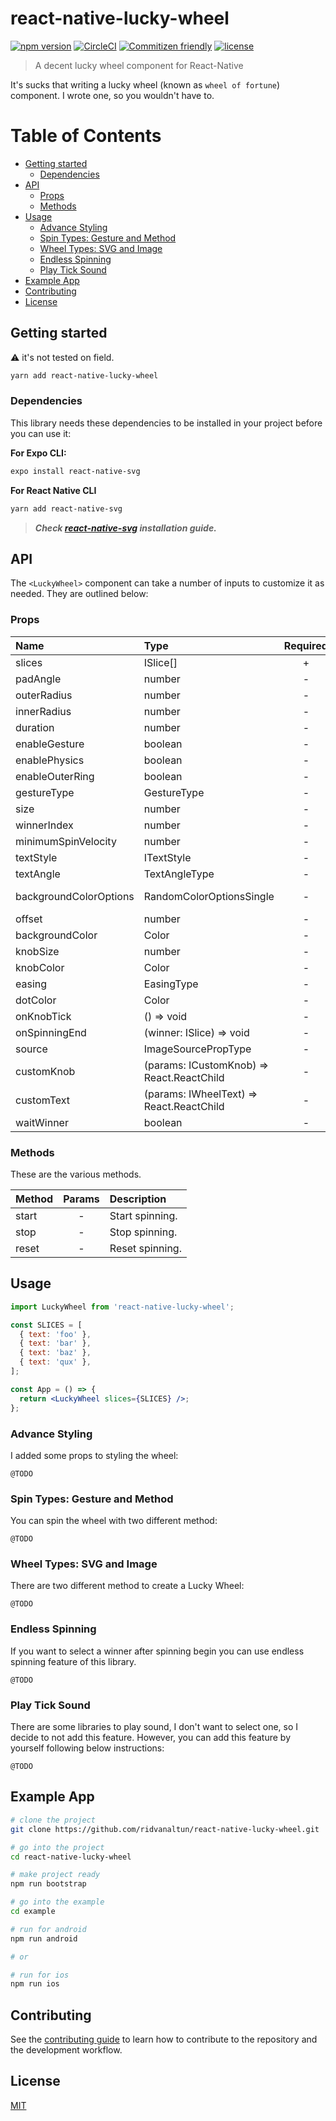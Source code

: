 # react-native-lucky-wheel <!-- omit in toc -->

[![npm version](https://img.shields.io/npm/v/react-native-lucky-wheel.svg)](https://npmjs.com/package/react-native-lucky-wheel)
[![CircleCI](https://circleci.com/gh/ridvanaltun/react-native-lucky-wheel/tree/master.svg?style=shield)](https://circleci.com/gh/ridvanaltun/react-native-lucky-wheel/tree/master)
[![Commitizen friendly](https://img.shields.io/badge/commitizen-friendly-brightgreen.svg)](http://commitizen.github.io/cz-cli/)
[![license](https://img.shields.io/npm/l/react-native-lucky-wheel.svg)](https://github.com/ridvanaltun/react-native-lucky-wheel/blob/master/LICENSE)

> A decent lucky wheel component for React-Native

It's sucks that writing a lucky wheel (known as `wheel of fortune`) component. I wrote one, so you wouldn't have to.

# Table of Contents <!-- omit in toc -->

- [Getting started](#getting-started)
  - [Dependencies](#dependencies)
- [API](#api)
  - [Props](#props)
  - [Methods](#methods)
- [Usage](#usage)
  - [Advance Styling](#advance-styling)
  - [Spin Types: Gesture and Method](#spin-types-gesture-and-method)
  - [Wheel Types: SVG and Image](#wheel-types-svg-and-image)
  - [Endless Spinning](#endless-spinning)
  - [Play Tick Sound](#play-tick-sound)
- [Example App](#example-app)
- [Contributing](#contributing)
- [License](#license)

## Getting started

:warning: it's not tested on field.

```sh
yarn add react-native-lucky-wheel
```

### Dependencies

This library needs these dependencies to be installed in your project before you can use it:

**For Expo CLI:**

```sh
expo install react-native-svg
```

**For React Native CLI**

```sh
yarn add react-native-svg
```

> **_Check [react-native-svg](https://github.com/react-native-svg/react-native-svg) installation guide._**

## API

The `<LuckyWheel>` component can take a number of inputs to customize it as needed. They are outlined below:

### Props

| Name                   | Type                                      | Required |            Default Value            |
| :--------------------- | :---------------------------------------- | :------: | :---------------------------------: |
| slices                 | ISlice[]                                  |    +     |                  -                  |
| padAngle               | number                                    |    -     |                0.01                 |
| outerRadius            | number                                    |    -     |        (width - 40) / 2 - 15        |
| innerRadius            | number                                    |    -     |                 30                  |
| duration               | number                                    |    -     |                  4                  |
| enableGesture          | boolean                                   |    -     |                false                |
| enablePhysics          | boolean                                   |    -     |                false                |
| enableOuterRing        | boolean                                   |    -     |                true                 |
| gestureType            | GestureType                               |    -     |       GestureTypes.CLOCKWISE        |
| size                   | number                                    |    -     |             width - 40              |
| winnerIndex            | number                                    |    -     |                  -                  |
| minimumSpinVelocity    | number                                    |    -     |                  1                  |
| textStyle              | ITextStyle                                |    -     |                  -                  |
| textAngle              | TextAngleType                             |    -     |         TextAngles.VERTICAL         |
| backgroundColorOptions | RandomColorOptionsSingle                  |    -     | {luminosity: 'dark', hue: 'random'} |
| offset                 | number                                    |    -     |                  0                  |
| backgroundColor        | Color                                     |    -     |               `#FFF`                |
| knobSize               | number                                    |    -     |                 30                  |
| knobColor              | Color                                     |    -     |              `#FF0000`              |
| easing                 | EasingType                                |    -     |           EasingTypes.OUT           |
| dotColor               | Color                                     |    -     |               `#000`                |
| onKnobTick             | () => void                                |    -     |                  -                  |
| onSpinningEnd          | (winner: ISlice) => void                  |    -     |                  -                  |
| source                 | ImageSourcePropType                       |    -     |                  -                  |
| customKnob             | (params: ICustomKnob) => React.ReactChild |    -     |                  -                  |
| customText             | (params: IWheelText) => React.ReactChild  |    -     |                  -                  |
| waitWinner             | boolean                                   |    -     |                false                |

### Methods

These are the various methods.

| Method | Params | Description     |
| :----- | :----: | :-------------- |
| start  |   -    | Start spinning. |
| stop   |   -    | Stop spinning.  |
| reset  |   -    | Reset spinning. |

## Usage

```jsx
import LuckyWheel from 'react-native-lucky-wheel';

const SLICES = [
  { text: 'foo' },
  { text: 'bar' },
  { text: 'baz' },
  { text: 'qux' },
];

const App = () => {
  return <LuckyWheel slices={SLICES} />;
};
```

### Advance Styling

I added some props to styling the wheel:

`@TODO`

### Spin Types: Gesture and Method

You can spin the wheel with two different method:

`@TODO`

### Wheel Types: SVG and Image

There are two different method to create a Lucky Wheel:

`@TODO`

### Endless Spinning

If you want to select a winner after spinning begin you can use endless spinning feature of this library.

`@TODO`

### Play Tick Sound

There are some libraries to play sound, I don't want to select one, so I decide to not add this feature. However, you can add this feature by yourself following below instructions:

`@TODO`

## Example App

```sh
# clone the project
git clone https://github.com/ridvanaltun/react-native-lucky-wheel.git

# go into the project
cd react-native-lucky-wheel

# make project ready
npm run bootstrap

# go into the example
cd example

# run for android
npm run android

# or

# run for ios
npm run ios
```

## Contributing

See the [contributing guide](CONTRIBUTING.md) to learn how to contribute to the repository and the development workflow.

## License

[MIT](LICENSE)
